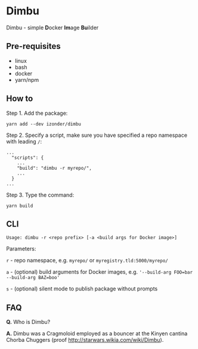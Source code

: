 # Dimbu

Dimbu - simple **D**ocker **Im**age **Bu**ilder

## Pre-requisites
* linux
* bash
* docker
* yarn/npm

## How to

Step 1. Add the package:
```
yarn add --dev izonder/dimbu
```

Step 2. Specify a script, make sure you have specified a repo namespace with leading `/`:
```
...
  "scripts": {
    ...
    "build": "dimbu -r myrepo/",
    ...
  }
...
```

Step 3. Type the command:
```
yarn build
```

## CLI

```
Usage: dimbu -r <repo prefix> [-a <build args for Docker image>]
```

Parameters:

`r` - repo namespace, e.g. `myrepo/` or `myregistry.tld:5000/myrepo/`

`a` - (optional) build arguments for Docker images, e.g. `'--build-arg FOO=bar --build-arg BAZ=boo'`

`s` - (optional) silent mode to publish package without prompts 

## FAQ

**Q.** Who is Dimbu?

**A.** Dimbu was a Cragmoloid employed as a bouncer at the Kinyen cantina Chorba Chuggers (proof http://starwars.wikia.com/wiki/Dimbu).